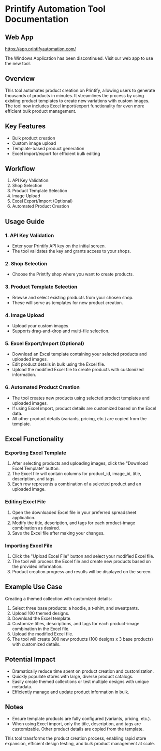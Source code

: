 # Printify Automation Tool Documentation

## Web App

https://app.printifyautomation.com/

The Windows Application has been discontinued. Visit our web app to use the new tool.

## Overview

This tool automates product creation on Printify, allowing users to generate thousands of products in minutes. It streamlines the process by using existing product templates to create new variations with custom images. The tool now includes Excel import/export functionality for even more efficient bulk product management.

## Key Features

- Bulk product creation
- Custom image upload
- Template-based product generation
- Excel import/export for efficient bulk editing

## Workflow

1. API Key Validation
2. Shop Selection
3. Product Template Selection
4. Image Upload
5. Excel Export/Import (Optional)
6. Automated Product Creation

## Usage Guide

### 1. API Key Validation

- Enter your Printify API key on the initial screen.
- The tool validates the key and grants access to your shops.

### 2. Shop Selection

- Choose the Printify shop where you want to create products.

### 3. Product Template Selection

- Browse and select existing products from your chosen shop.
- These will serve as templates for new product creation.

### 4. Image Upload

- Upload your custom images.
- Supports drag-and-drop and multi-file selection.

### 5. Excel Export/Import (Optional)

- Download an Excel template containing your selected products and uploaded images.
- Edit product details in bulk using the Excel file.
- Upload the modified Excel file to create products with customized information.

### 6. Automated Product Creation

- The tool creates new products using selected product templates and uploaded images.
- If using Excel import, product details are customized based on the Excel data.
- All other product details (variants, pricing, etc.) are copied from the template.

## Excel Functionality

### Exporting Excel Template

1. After selecting products and uploading images, click the "Download Excel Template" button.
2. The Excel file will contain columns for product_id, image_id, title, description, and tags.
3. Each row represents a combination of a selected product and an uploaded image.

### Editing Excel File

1. Open the downloaded Excel file in your preferred spreadsheet application.
2. Modify the title, description, and tags for each product-image combination as desired.
3. Save the Excel file after making your changes.

### Importing Excel File

1. Click the "Upload Excel File" button and select your modified Excel file.
2. The tool will process the Excel file and create new products based on the provided information.
3. Product creation progress and results will be displayed on the screen.

## Example Use Case

Creating a themed collection with customized details:

1. Select three base products: a hoodie, a t-shirt, and sweatpants.
2. Upload 100 themed designs.
3. Download the Excel template.
4. Customize titles, descriptions, and tags for each product-image combination in the Excel file.
5. Upload the modified Excel file.
6. The tool will create 300 new products (100 designs x 3 base products) with customized details.

## Potential Impact

- Dramatically reduce time spent on product creation and customization.
- Quickly populate stores with large, diverse product catalogs.
- Easily create themed collections or test multiple designs with unique metadata.
- Efficiently manage and update product information in bulk.

## Notes

- Ensure template products are fully configured (variants, pricing, etc.).
- When using Excel import, only the title, description, and tags are customizable. Other product details are copied from the template.

This tool transforms the product creation process, enabling rapid store expansion, efficient design testing, and bulk product management at scale.

